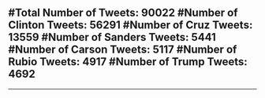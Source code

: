 #Total Number of Tweets: 90022 
#Number of Clinton Tweets: 56291
#Number of Cruz Tweets: 13559
#Number of Sanders Tweets: 5441
#Number of Carson Tweets: 5117
#Number of Rubio Tweets: 4917
#Number of Trump Tweets: 4692
---
---
